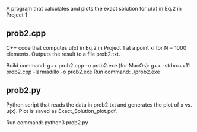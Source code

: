 A program that calculates and plots the exact solution for u(x) in Eq.2 in Project 1

prob2.cpp
--------
C++ code that computes u(x) in Eq.2 in Project 1 at a point xi for N = 1000 elements.
Outputs the result to a file prob2.txt.

Build command: g++ prob2.cpp -o prob2.exe
(for MacOs): g++ -std=c++11 prob2.cpp -larmadillo -o prob2.exe
Run command: ./prob2.exe


prob2.py
-------
Python script that reads the data in prob2.txt and generates the plot of x vs. u(x). Plot is saved as Exact_Solution_plot.pdf.

Run command: python3 prob2.py
